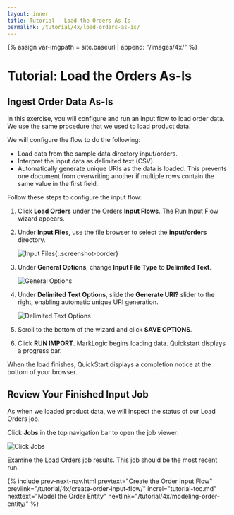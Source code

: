 ```yaml
---
layout: inner
title: Tutorial - Load the Orders As-Is
permalink: /tutorial/4x/load-orders-as-is/
---
```


{% assign var-imgpath = site.baseurl | append: "/images/4x/" %}


# Tutorial: Load the Orders As-Is

## Ingest Order Data As-Is

In this exercise, you will configure and run an input flow to load order data. We use the same procedure that we used to load product data.

We will configure the flow to do the following:

* Load data from the sample data directory input/orders.
* Interpret the input data as delimited text (CSV).
* Automatically generate unique URIs as the data is loaded. This prevents one document from overwriting another if multiple rows contain the same value in the first field.

Follow these steps to configure the input flow:

1. Click **Load Orders** under the Orders **Input Flows**. The Run Input Flow wizard appears.
1. Under **Input Files**, use the file browser to select the **input/orders** directory.

    ![Input Files]({{site.baseurl}}/images/3x/load-orders-as-is/input-files.png){:.screenshot-border}

1. Under **General Options**, change **Input File Type** to **Delimited Text**.

    ![General Options]({{site.baseurl}}/images/3x/load-orders-as-is/general-options.png)

1. Under **Delimited Text Options**, slide the **Generate URI?** slider to the right, enabling automatic unique URI generation.

    ![Delimited Text Options]({{site.baseurl}}/images/3x/load-orders-as-is/delimited-text-options.png)

1. Scroll to the bottom of the wizard and click **SAVE OPTIONS**.
1. Click **RUN IMPORT**. MarkLogic begins loading data. Quickstart displays a progress bar.

When the load finishes, QuickStart displays a completion notice at the bottom of your browser.

## Review Your Finished Input Job

As when we loaded product data, we will inspect the status of our Load Orders job.

Click **Jobs** in the top navigation bar to open the job viewer:

![Click Jobs]({{site.baseurl}}/images/3x/load-orders-as-is/select-jobs.png)

Examine the Load Orders job results. This job should be the most recent run.


{% include prev-next-nav.html
  prevtext="Create the Order Input Flow"
  prevlink="/tutorial/4x/create-order-input-flow/"
  increl="tutorial-toc.md"
  nexttext="Model the Order Entity"
  nextlink="/tutorial/4x/modeling-order-entity/"
%}
